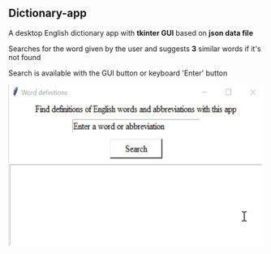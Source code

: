 ## Dictionary-app

A desktop English dictionary app
with **tkinter GUI** based on **json data file**

Searches for the word given by the user
and suggests **3** similar words if it's not found

Search is available with the GUI button or keyboard 'Enter' button

<img src="dictionary.gif" height="320"/>